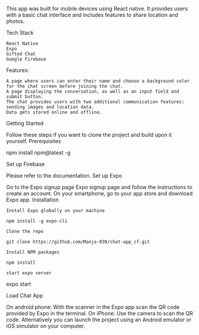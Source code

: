 This app was built for mobile devices using React native. It provides users with a basic chat interface and includes features to share location and photos.

Tech Stack

    React Native
    Expo
    Gifted Chat
    Google Firebase

Features:

    A page where users can enter their name and choose a background color for the chat screen before joining the chat.
    A page displaying the conversation, as well as an input field and submit button.
    The chat provides users with two additional communication features: sending images and location data.
    Data gets stored online and offline.

Getting Started

Follow these steps if you want to clone the project and build upon it yourself.
Prerequisites

npm install npm@latest -g

Set up Firebase

Please refer to the documentation.
Set up Expo

Go to the Expo signup page Expo signup page and follow the instructions to create an account. On your smartphone, go to your app store and download Expo app.
Installation

    Install Expo globally on your machine

    npm install -g expo-cli

    Clone the repo

    git clone https://github.com/Manja-030/chat-app_cf.git

    Install NPM packages

    npm install

    start expo server

   expo start

Load Chat App

On android phone: With the scanner in the Expo app scan the QR code provided by Expo in the terminal. On iPhone: Use the camera to scan the QR code. Alternatively you can launch the project using an Android emulator or iOS simulator on your computer.
